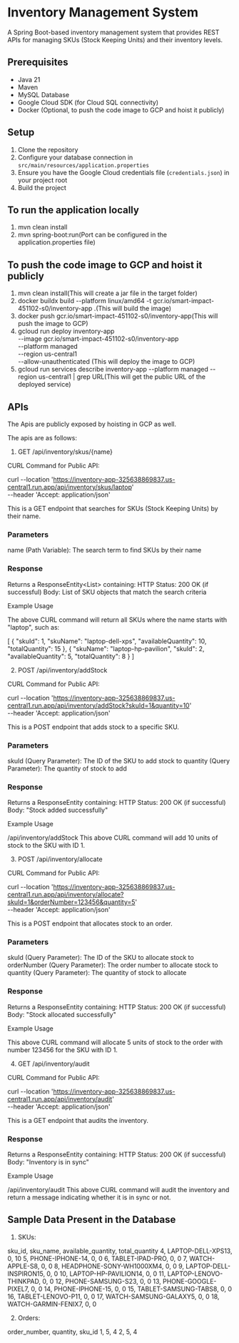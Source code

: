 # Inventory Management System

A Spring Boot-based inventory management system that provides REST APIs for managing SKUs (Stock Keeping Units) and their inventory levels.

## Prerequisites

- Java 21
- Maven
- MySQL Database
- Google Cloud SDK (for Cloud SQL connectivity)
- Docker (Optional, to push the code image to GCP and hoist it publicly)

## Setup

1. Clone the repository
2. Configure your database connection in `src/main/resources/application.properties`
3. Ensure you have the Google Cloud credentials file (`credentials.json`) in your project root
4. Build the project


## To run the application locally

1. mvn clean install
2. mvn spring-boot:run(Port can be configured in the application.properties file)


## To push the code image to GCP and hoist it publicly

1. mvn clean install(This will create a jar file in the target folder)
2. docker buildx build --platform linux/amd64 -t gcr.io/smart-impact-451102-s0/inventory-app .(This will build the image)
3. docker push gcr.io/smart-impact-451102-s0/inventory-app(This will push the image to GCP)
4. gcloud run deploy inventory-app \
    --image gcr.io/smart-impact-451102-s0/inventory-app \
    --platform managed \
    --region us-central1 \
    --allow-unauthenticated (This will deploy the image to GCP)
5. gcloud run services describe inventory-app --platform managed --region us-central1 | grep URL(This will get the public URL of the deployed service)




## APIs

The Apis are publicly exposed by hoisting in GCP as well.

The apis are as follows:

1. GET /api/inventory/skus/{name}

CURL Command for Public API:

curl --location 'https://inventory-app-325638869837.us-central1.run.app/api/inventory/skus/laptop' \
--header 'Accept: application/json'

This is a GET endpoint that searches for SKUs (Stock Keeping Units) by their name.

### Parameters
name (Path Variable): The search term to find SKUs by their name

### Response
Returns a ResponseEntity<List<SKU>> containing:
HTTP Status: 200 OK (if successful)
Body: List of SKU objects that match the search criteria

Example Usage

The above CURL command will return all SKUs where the name starts with "laptop", such as:

[
  {
    "skuId": 1,
    "skuName": "laptop-dell-xps",
    "availableQuantity": 10,
    "totalQuantity": 15
  },
  {
    "skuName": "laptop-hp-pavilion",
    "skuId": 2,
    "availableQuantity": 5,
    "totalQuantity": 8
  }
]



2. POST /api/inventory/addStock

CURL Command for Public API:

curl --location 'https://inventory-app-325638869837.us-central1.run.app/api/inventory/addStock?skuId=1&quantity=10' \
--header 'Accept: application/json'

This is a POST endpoint that adds stock to a specific SKU.

### Parameters
skuId (Query Parameter): The ID of the SKU to add stock to
quantity (Query Parameter): The quantity of stock to add

### Response
Returns a ResponseEntity<String> containing:
HTTP Status: 200 OK (if successful)
Body: "Stock added successfully"    

Example Usage

/api/inventory/addStock
This above CURL command will add 10 units of stock to the SKU with ID 1.



3. POST /api/inventory/allocate

CURL Command for Public API:

curl --location 'https://inventory-app-325638869837.us-central1.run.app/api/inventory/allocate?skuId=1&orderNumber=123456&quantity=5' \
--header 'Accept: application/json'

This is a POST endpoint that allocates stock to an order.

### Parameters
skuId (Query Parameter): The ID of the SKU to allocate stock to
orderNumber (Query Parameter): The order number to allocate stock to
quantity (Query Parameter): The quantity of stock to allocate

### Response
Returns a ResponseEntity<String> containing:
HTTP Status: 200 OK (if successful)
Body: "Stock allocated successfully"

Example Usage

This above CURL command will allocate 5 units of stock to the order with number 123456 for the SKU with ID 1.


4. GET /api/inventory/audit

CURL Command for Public API:

curl --location 'https://inventory-app-325638869837.us-central1.run.app/api/inventory/audit' \
--header 'Accept: application/json'

This is a GET endpoint that audits the inventory.

### Response
Returns a ResponseEntity<String> containing:
HTTP Status: 200 OK (if successful)
Body: "Inventory is in sync"

Example Usage

/api/inventory/audit
This above CURL command will audit the inventory and return a message indicating whether it is in sync or not.


## Sample Data Present in the Database

1. SKUs:

sku_id, sku_name, available_quantity, total_quantity
4, LAPTOP-DELL-XPS13, 0, 10
5, PHONE-IPHONE-14, 0, 0
6, TABLET-IPAD-PRO, 0, 0
7, WATCH-APPLE-S8, 0, 0
8, HEADPHONE-SONY-WH1000XM4, 0, 0
9, LAPTOP-DELL-INSPIRON15, 0, 0
10, LAPTOP-HP-PAVILION14, 0, 0
11, LAPTOP-LENOVO-THINKPAD, 0, 0
12, PHONE-SAMSUNG-S23, 0, 0
13, PHONE-GOOGLE-PIXEL7, 0, 0
14, PHONE-IPHONE-15, 0, 0
15, TABLET-SAMSUNG-TABS8, 0, 0
16, TABLET-LENOVO-P11, 0, 0
17, WATCH-SAMSUNG-GALAXY5, 0, 0
18, WATCH-GARMIN-FENIX7, 0, 0

2. Orders:

order_number, quantity, sku_id
1, 5, 4
2, 5, 4



